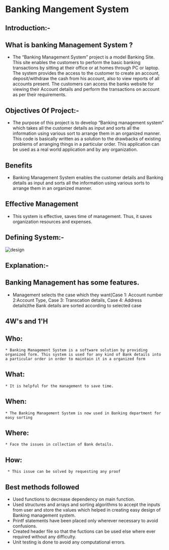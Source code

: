 # Banking Mangement System

## Introduction:-

## What is banking Management System ?

* The “Banking Management System” project is a model Banking Site. This site enables the customers to perform the basic banking transactions by sitting at their office or at homes through PC or laptop. The system provides the access to the customer to create an account, deposit/withdraw the cash from his account, also to view reports of all accounts present. The customers can access the banks website for viewing their Account details and perform the transactions on account as per their requirements.

## Objectives Of Project:-

* The purpose of this project is to develop “Banking management system” which takes all the customer details as input and sorts all the information using various sort to arrange them in an organized manner. This code is basically written as a solution to the drawbacks of existing problems of arranging things in a particular order. This application can be used as a real world application and by any organization.

## Benefits

* Banking Management System enables the customer details and Banking details as input and sorts all the information using various sorts to arrange them in an organized manner.

## Effective Management

* This system is effective, saves time of management. Thus, it saves organization resources and expenses.

## Defining System:-
![design](https://user-images.githubusercontent.com/62882163/156324759-9740e16f-398f-487d-ae47-4a90e137cff9.png)


## Explanation:-
## Banking Management has some features.

* Management selects the case which they want(Case 1: Account number 2:Account Type, Case 3: Transcation details, Case 4: Address details)the Bank details are sorted according to selected case


## 4W's and 1'H

## Who:

    * Banking Management System is a software solution by providing organized form. This system is used for any kind of Bank details into a particular order in order to maintain it in a organized form 
## What:

    * It is helpful for the management to save time.
     
## When:

    * The Banking Management System is now used in Banking department for easy sorting 
     
## Where:

    * Face the issues in collection of Bank details.
    
## How:

     * This issue can be solved by requesting any proof 
     





## Best methods followed
 * Used functions to decrease dependency on main function.
 * Used structures and arrays and sorting algorithms to accept the inputs from user and store the values which helped in creating easy design of Banking management system.
 * Printf statements have been placed only wherever necessary to avoid confusions.
 * Created header file so that the fuctions can be used else where ever required without any difficulty.
 * Unit testing is done to avoid any computational errors.
